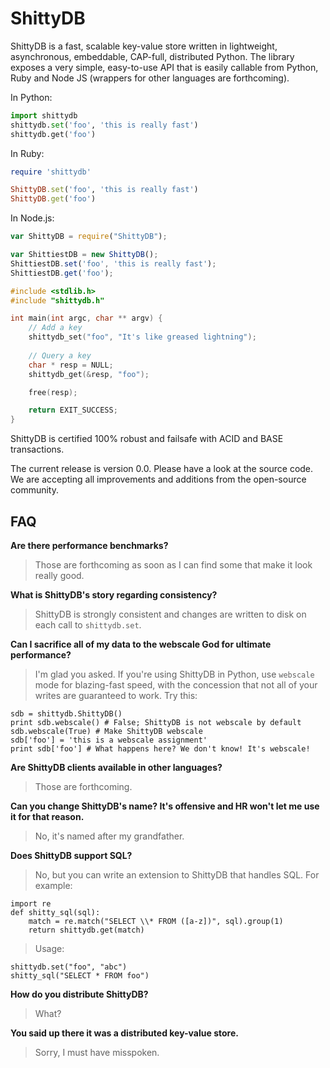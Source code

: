 ShittyDB
========

ShittyDB is a fast, scalable key-value store written in lightweight,
asynchronous, embeddable, CAP-full, distributed Python. The library exposes a 
very simple, easy-to-use API that is easily callable from Python, Ruby and 
Node JS (wrappers for other languages are forthcoming).

In Python:

```python
import shittydb
shittydb.set('foo', 'this is really fast')
shittydb.get('foo')
```

In Ruby:

```ruby
require 'shittydb'

ShittyDB.set('foo', 'this is really fast')
ShittyDB.get('foo')
```

In Node.js:

```javascript
var ShittyDB = require("ShittyDB");

var ShittiestDB = new ShittyDB();
ShittiestDB.set('foo', 'this is really fast');
ShittiestDB.get('foo');
```

```C
#include <stdlib.h>
#include "shittydb.h"

int main(int argc, char ** argv) {
    // Add a key
    shittydb_set("foo", "It's like greased lightning");
    
    // Query a key
    char * resp = NULL;
    shittydb_get(&resp, "foo");

    free(resp);

    return EXIT_SUCCESS;
}
```
    
ShittyDB is certified 100% robust and failsafe with ACID and BASE transactions.

The current release is version 0.0. Please have a look at the source code.
We are accepting all improvements and additions from the open-source
community.

FAQ
---

**Are there performance benchmarks?**

> Those are forthcoming as soon as I can find some that make it look really good.

**What is ShittyDB's story regarding consistency?**

> ShittyDB is strongly consistent and changes are written to disk on each call to `shittydb.set`.

**Can I sacrifice all of my data to the webscale God for ultimate performance?**

> I'm glad you asked. If you're using ShittyDB in Python, use `webscale` mode
> for blazing-fast speed, with the concession that not all of your writes
> are guaranteed to work. Try this:

    sdb = shittydb.ShittyDB()
    print sdb.webscale() # False; ShittyDB is not webscale by default
    sdb.webscale(True) # Make ShittyDB webscale
    sdb['foo'] = 'this is a webscale assignment'
    print sdb['foo'] # What happens here? We don't know! It's webscale!

**Are ShittyDB clients available in other languages?**

> Those are forthcoming.

**Can you change ShittyDB's name?  It's offensive and HR won't let me use it for that reason.**

> No, it's named after my grandfather.

**Does ShittyDB support SQL?**

> No, but you can write an extension to ShittyDB that handles SQL. For example:

    import re
    def shitty_sql(sql):
        match = re.match("SELECT \\* FROM ([a-z])", sql).group(1)
        return shittydb.get(match)

> Usage:

    shittydb.set("foo", "abc")
    shitty_sql("SELECT * FROM foo")

**How do you distribute ShittyDB?**

> What?

**You said up there it was a distributed key-value store.**

> Sorry, I must have misspoken.
